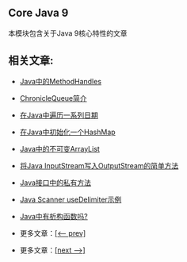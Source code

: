 ## Core Java 9

本模块包含关于Java 9核心特性的文章

## 相关文章:

- [Java中的MethodHandles](http://tu-yucheng.github.io/java-new/2023/06/09/java-method-handles.html)
- [ChronicleQueue简介](http://tu-yucheng.github.io/java-new/2023/06/09/java-chronicle-queue.html)
- [在Java中遍历一系列日期](http://tu-yucheng.github.io/java-new/2023/06/09/java-iterate-date-range.html)
- [在Java中初始化一个HashMap](http://tu-yucheng.github.io/java-new/2023/06/09/java-initialize-hashmap.html)
- [Java中的不可变ArrayList](http://tu-yucheng.github.io/java-new/2023/06/09/java-immutable-list.html)
- [将Java InputStream写入OutputStream的简单方法](http://tu-yucheng.github.io/java-new/2023/06/09/java-inputstream-to-outputstream.html)
- [Java接口中的私有方法](http://tu-yucheng.github.io/java-new/2023/06/09/java-interface-private-methods.html)
- [Java Scanner useDelimiter示例](http://tu-yucheng.github.io/java-new/2023/06/09/java-scanner-usedelimiter.html)
- [Java中有析构函数吗?](http://tu-yucheng.github.io/java-new/2023/06/09/java-destructor.html)

- 更多文章：[[<-- prev]](../java-8-2/README.md)
- 更多文章：[[next -->]](../java-9-streams/README.md)
